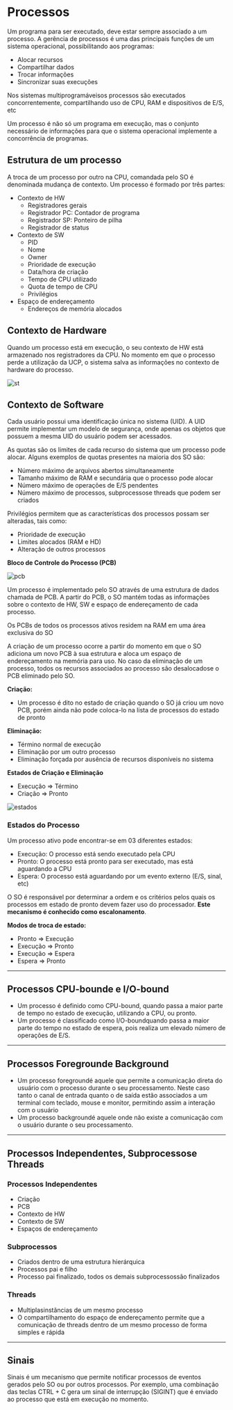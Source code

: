 # Processos

Um programa para ser executado, deve estar sempre associado a um processo. A gerência de processos é uma das principais funções de um sistema operacional, possibilitando aos programas:

- Alocar recursos
- Compartilhar dados
- Trocar informações
- Sincronizar suas execuções
 
Nos sistemas multiprogramáveisos processos são executados concorrentemente, compartilhando uso de CPU, RAM e dispositivos de E/S, etc

Um processo é não só um programa em execução, mas o conjunto necessário de informações para que o sistema operacional implemente a concorrência de programas. 

## Estrutura de um processo

A troca de um processo por outro na CPU, comandada pelo SO é denominada mudança de contexto. Um processo é formado por três partes:

- Contexto de HW
  - Registradores gerais
  - Registrador PC: Contador de programa
  - Registrador SP: Ponteiro de pilha
  - Registrador de status
- Contexto de SW
  - PID
  - Nome
  - Owner
  - Prioridade de execução
  - Data/hora de criação
  - Tempo de CPU utilizado
  - Quota de tempo de CPU
  - Privilégios
- Espaço de endereçamento
  - Endereços de memória alocados

## Contexto de Hardware

Quando um processo está em execução, o seu contexto de HW está armazenado nos registradores da CPU. No momento em que o processo perde a utilização da UCP, o sistema salva as informações no contexto de hardware do processo.

![st](https://i.postimg.cc/mD6wg2KK/Captura-de-tela-de-2023-05-07-22-11-54.png)

## Contexto de Software

Cada usuário possui uma identificação única no sistema (UID). A UID permite implementar um modelo de segurança, onde apenas os objetos que possuem a mesma UID do usuário podem ser acessados.

As quotas são os limites de cada recurso do sistema que um processo pode alocar. Alguns exemplos de quotas presentes na maioria dos SO são:
- Número máximo de arquivos abertos simultaneamente
- Tamanho máximo de RAM e secundária que o processo pode alocar
- Número máximo de operações de E/S pendentes
- Número máximo de processos, subprocessose threads que podem ser criados

Privilégios permitem que as características dos processos possam ser alteradas, tais como:
- Prioridade de execução
- Limites alocados (RAM e HD)
- Alteração de outros processos

**Bloco de Controle do Processo (PCB)**

![pcb](https://i.postimg.cc/1tq90kf4/Captura-de-tela-de-2023-05-08-13-28-13.png)

Um processo é implementado pelo SO através de uma estrutura de dados chamada de PCB. A partir do PCB, o SO mantém todas as informações sobre o contexto de HW, SW e espaço de endereçamento de cada processo.

Os PCBs de todos os processos ativos residem na RAM em uma área exclusiva do SO

A criação de um processo ocorre a partir do momento em que o SO adiciona um novo PCB à sua estrutura e aloca um espaço de endereçamento na memória para uso. No caso da eliminação de um processo, todos os recursos associados ao processo são desalocadose o PCB eliminado pelo SO.

**Criação:**
- Um processo é dito no estado de criação quando o SO já criou um novo PCB, porém ainda não pode coloca-lo na lista de processos do estado de pronto

**Eliminação:**
- Término normal de execução
- Eliminação por um outro processo
- Eliminação forçada por ausência de recursos disponíveis no sistema

**Estados de Criação e Eliminação**
- Execução => Término
- Criação => Pronto

![estados](https://i.postimg.cc/xdqsZYGj/Captura-de-tela-de-2023-05-08-13-46-51.png)


### Estados do Processo

Um processo ativo pode encontrar-se em 03 diferentes estados:

- Execução: O processo está sendo executado pela CPU
- Pronto: O processo está pronto para ser executado, mas está aguardando a CPU
- Espera: O processo está aguardando por um evento externo (E/S, sinal, etc)

O SO é responsável por determinar a ordem e os critérios pelos quais os processos em estado de pronto devem fazer uso do processador. **Este mecanismo é conhecido como escalonamento**.

**Modos de troca de estado:**

- Pronto => Execução
- Execução => Pronto
- Execução => Espera
- Espera => Pronto

---

## Processos CPU-bounde e I/O-bound

- Um processo é definido como CPU-bound, quando passa a maior parte de tempo no estado de execução, utilizando a CPU, ou pronto.
- Um processo é classificado como I/O-boundquando passa a maior parte do tempo no estado de espera, pois realiza um elevado número de operações de E/S.

---

## Processos Foregrounde Background

- Um processo foregroundé aquele que permite a comunicação direta do usuário com o processo durante o seu processamento. Neste caso tanto o canal de entrada quanto o de saída estão associados a um terminal com teclado, mouse e monitor, permitindo assim a interação com o usuário
- Um processo backgroundé aquele onde não existe a comunicação com o usuário durante o seu processamento.

---

## Processos Independentes, Subprocessose Threads

### Processos Independentes

- Criação
- PCB
- Contexto de HW
- Contexto de SW
- Espaços de endereçamento

### Subprocessos

- Criados dentro de uma estrutura hierárquica
- Processos pai e filho
- Processo pai finalizado, todos os demais subprocessossão finalizados

### Threads

- Multiplasinstâncias de um mesmo processo
- O compartilhamento do espaço de endereçamento permite que a comunicação de threads dentro de um mesmo processo de forma simples e rápida

---

## Sinais

Sinais é um mecanismo que permite notificar processos de eventos gerados pelo SO ou por outros processos. Por exemplo, uma combinação das teclas CTRL + C gera um sinal de interrupção (SIGINT) que é enviado ao processo que está em execução no momento.
